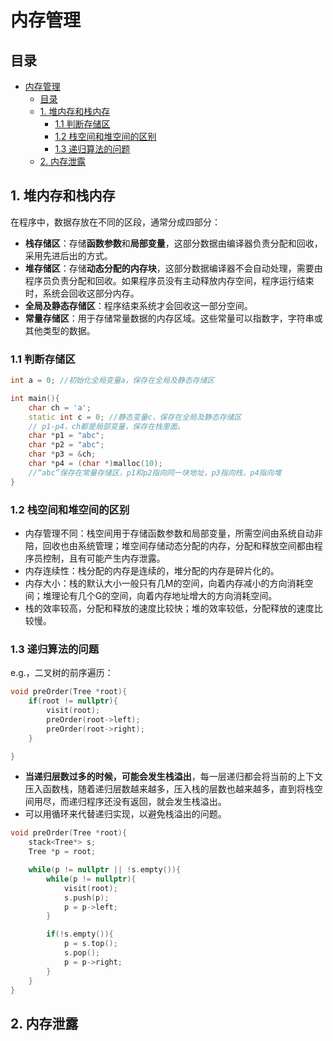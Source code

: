 # 内存管理

## 目录

- [内存管理](#内存管理)
  - [目录](#目录)
  - [1. 堆内存和栈内存](#1-堆内存和栈内存)
    - [1.1 判断存储区](#11-判断存储区)
    - [1.2 栈空间和堆空间的区别](#12-栈空间和堆空间的区别)
    - [1.3 递归算法的问题](#13-递归算法的问题)
  - [2. 内存泄露](#2-内存泄露)

## 1. 堆内存和栈内存

在程序中，数据存放在不同的区段，通常分成四部分：

- **栈存储区**：存储**函数参数**和**局部变量**，这部分数据由编译器负责分配和回收，采用先进后出的方式。
- **堆存储区**：存储**动态分配的内存块**，这部分数据编译器不会自动处理，需要由程序员负责分配和回收。如果程序员没有主动释放内存空间，程序运行结束时，系统会回收这部分内存。
- **全局及静态存储区**：程序结束系统才会回收这一部分空间。
- **常量存储区**：用于存储常量数据的内存区域。这些常量可以指数字，字符串或其他类型的数据。

### 1.1 判断存储区

```cpp
int a = 0; //初始化全局变量a，保存在全局及静态存储区

int main(){
    char ch = 'a';
    static int c = 0; //静态变量c，保存在全局及静态存储区
    // p1-p4，ch都是局部变量，保存在栈里面。
    char *p1 = "abc"; 
    char *p2 = "abc";
    char *p3 = &ch;
    char *p4 = (char *)malloc(10);
    //“abc”保存在常量存储区，p1和p2指向同一块地址，p3指向栈，p4指向堆
}

```

### 1.2 栈空间和堆空间的区别

- 内存管理不同：栈空间用于存储函数参数和局部变量，所需空间由系统自动非陪，回收也由系统管理；堆空间存储动态分配的内存，分配和释放空间都由程序员控制，且有可能产生内存泄露。
- 内存连续性：栈分配的内存是连续的，堆分配的内存是碎片化的。
- 内存大小：栈的默认大小一般只有几M的空间，向着内存减小的方向消耗空间；堆理论有几个G的空间，向着内存地址增大的方向消耗空间。
- 栈的效率较高，分配和释放的速度比较快；堆的效率较低，分配释放的速度比较慢。

### 1.3 递归算法的问题

e.g.，二叉树的前序遍历：

```cpp
void preOrder(Tree *root){
    if(root != nullptr){
        visit(root);
        preOrder(root->left);
        preOrder(root->right);
    }

}
```

- **当递归层数过多的时候，可能会发生栈溢出**，每一层递归都会将当前的上下文压入函数栈，随着递归层数越来越多，压入栈的层数也越来越多，直到将栈空间用尽，而递归程序还没有返回，就会发生栈溢出。
- 可以用循环来代替递归实现，以避免栈溢出的问题。

```cpp
void preOrder(Tree *root){
    stack<Tree*> s;
    Tree *p = root;

    while(p != nullptr || !s.empty()){
        while(p != nullptr){
            visit(root);
            s.push(p);
            p = p->left;
        }

        if(!s.empty()){
            p = s.top();
            s.pop();
            p = p->right;
        }
    }
}
```

## 2. 内存泄露



